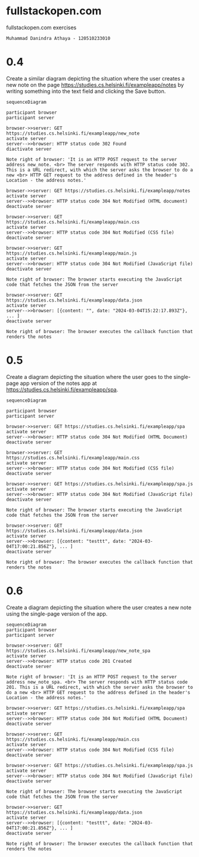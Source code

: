 # fullstackopen.com
fullstackopen.com exercises

    Muhammad Danindra Athaya - 120510233010

# 0.4
Create a similar diagram depicting the situation where the user creates a new note on the page https://studies.cs.helsinki.fi/exampleapp/notes by writing something into the text field and clicking the Save button.
 
    sequenceDiagram

    participant browser
    participant server

    browser->>server: GET https://studies.cs.helsinki.fi/exampleapp/new_note
    activate server
    server-->>browser: HTTP status code 302 Found
    diactivate server

    Note right of browser: 'It is an HTTP POST request to the server address new_note. <br> The server responds with HTTP status code 302. This is a URL redirect, with which the server asks the browser to do a new <br> HTTP GET request to the address defined in the header's Location - the address notes.'

    browser->>server: GET https://studies.cs.helsinki.fi/exampleapp/notes
    activate server
    server-->>browser: HTTP status code 304 Not Modified (HTML document)
    deactivate server

    browser->>server: GET https://studies.cs.helsinki.fi/exampleapp/main.css
    activate server
    server-->>browser: HTTP status code 304 Not Modified (CSS file)
    deactivate server

    browser->>server: GET https://studies.cs.helsinki.fi/exampleapp/main.js
    activate server
    server-->>browser: HTTP status code 304 Not Modified (JavaScript file)
    deactivate server

    Note right of browser: The browser starts executing the JavaScript code that fetches the JSON from the server

    browser->>server: GET https://studies.cs.helsinki.fi/exampleapp/data.json
    activate server
    server-->>browser: [{content: "", date: "2024-03-04T15:22:17.893Z"}, ... ]
    deactivate server

    Note right of browser: The browser executes the callback function that renders the notes

# 0.5
Create a diagram depicting the situation where the user goes to the single-page app version of the notes app at https://studies.cs.helsinki.fi/exampleapp/spa.
    
    sequenceDiagram
    
    participant browser
    participant server

    browser->>server: GET https://studies.cs.helsinki.fi/exampleapp/spa
    activate server
    server-->>browser: HTTP status code 304 Not Modified (HTML Document)
    deactivate server

    browser->>server: GET https://studies.cs.helsinki.fi/exampleapp/main.css
    activate server
    server-->>browser: HTTP status code 304 Not Modified (CSS file)
    deactivate server

    browser->>server: GET https://studies.cs.helsinki.fi/exampleapp/spa.js
    activate server
    server-->>browser: HTTP status code 304 Not Modified (JavaScript file)
    deactivate server
    
    Note right of browser: The browser starts executing the JavaScript code that fetches the JSON from the server
    
    browser->>server: GET https://studies.cs.helsinki.fi/exampleapp/data.json
    activate server
    server-->>browser: [{content: "testtt", date: "2024-03-04T17:00:21.856Z"}, ... ]
    deactivate server

    Note right of browser: The browser executes the callback function that renders the notes

# 0.6
Create a diagram depicting the situation where the user creates a new note using the single-page version of the app.

    sequenceDiagram
    participant browser
    participant server

    browser->>server: GET https://studies.cs.helsinki.fi/exampleapp/new_note_spa
    activate server
    server-->>browser: HTTP status code 201 Created
    deactivate server

    Note right of browser: 'It is an HTTP POST request to the server address new_note_spa. <br> The server responds with HTTP status code 201. This is a URL redirect, with which the server asks the browser to do a new <br> HTTP GET request to the address defined in the header's Location - the address notes.'

    browser->>server: GET https://studies.cs.helsinki.fi/exampleapp/spa
    activate server
    server-->>browser: HTTP status code 304 Not Modified (HTML Document)
    deactivate server

    browser->>server: GET https://studies.cs.helsinki.fi/exampleapp/main.css
    activate server
    server-->>browser: HTTP status code 304 Not Modified (CSS file)
    deactivate server

    browser->>server: GET https://studies.cs.helsinki.fi/exampleapp/spa.js
    activate server
    server-->>browser: HTTP status code 304 Not Modified (JavaScript file)
    deactivate server
    
    Note right of browser: The browser starts executing the JavaScript code that fetches the JSON from the server
    
    browser->>server: GET https://studies.cs.helsinki.fi/exampleapp/data.json
    activate server
    server-->>browser: [{content: "testtt", date: "2024-03-04T17:00:21.856Z"}, ... ]
    deactivate server

    Note right of browser: The browser executes the callback function that renders the notes
